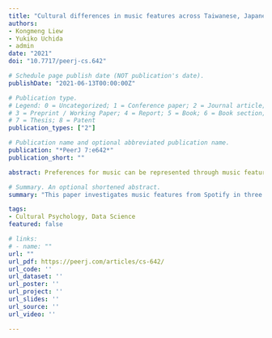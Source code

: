 ```yaml
---
title: "Cultural differences in music features across Taiwanese, Japanese and American markets"
authors:
- Kongmeng Liew
- Yukiko Uchida
- admin
date: "2021"
doi: "10.7717/peerj-cs.642"

# Schedule page publish date (NOT publication's date).
publishDate: "2021-06-13T00:00:00Z"

# Publication type.
# Legend: 0 = Uncategorized; 1 = Conference paper; 2 = Journal article;
# 3 = Preprint / Working Paper; 4 = Report; 5 = Book; 6 = Book section;
# 7 = Thesis; 8 = Patent
publication_types: ["2"]

# Publication name and optional abbreviated publication name.
publication: "*PeerJ 7:e642*"
publication_short: ""

abstract: Preferences for music can be represented through music features. The widespread prevalence of music streaming has allowed for music feature information to be consolidated by service providers like Spotify. In this paper, we demonstrate that machine learning classification on cultural market membership (Taiwanese, Japanese, American) by music features reveals variations in popular music across these markets.We present an exploratory analysis of 1.08 million songs centred on Taiwanese, Japanese and American markets. We use both multiclass classification models (Gradient Boosted Decision Trees (GBDT) and Multilayer Perceptron (MLP)), and binary classification models, and interpret their results using variable importance measures and Partial Dependence Plots. 

# Summary. An optional shortened abstract.
summary: "This paper investigates music features from Spotify in three cultures: US, Japan and Taiwan."

tags:
- Cultural Psychology, Data Science
featured: false

# links:
# - name: ""
url: ""
url_pdf: https://peerj.com/articles/cs-642/
url_code: ''
url_dataset: ''
url_poster: ''
url_project: ''
url_slides: ''
url_source: ''
url_video: ''

---
```




